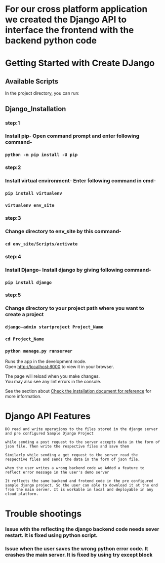 <h1>For our cross platform application we created the Django API to interface the frontend with the backend python code</h1>

# Getting Started with Create DJango

## Available Scripts

In the project directory, you can run:
## Django_Installation

### **step:1**

### Install pip- Open command prompt and enter following command-
### `python -m pip install -U pip`

### **step:2**

### Install virtual environment- Enter following command in cmd-

### `pip install virtualenv`

### `virtualenv env_site`

### **step:3**

### Change directory to env_site by this command-

### `cd env_site/Scripts/activate`

### **step:4**
### Install Django- Install django by giving following command-

### `pip install django`

### **step:5**

### Change directory to your project path where you want to create a project

### `django-admin startproject Project_Name`

### `cd Project_Name`

### `python manage.py runserver`


Runs the app in the development mode.\
Open [http://localhost:8000](http://localhost:8000) to view it in your browser.

The page will reload when you make changes.\
You may also see any lint errors in the console.


See the section about [Check the installation document for reference](https://docs.djangoproject.com/en/4.0/intro/install/) for more information.


# Django API Features

`DO read and write operations to the files stored in the django server and pre configured Sample Django Project`

`while sending a post request to the server accepts data in the form of json file. Then write the respective files and save them`

`Similarly while sending a get request to the server read the respective files and sends the data in the form of json file.`

`when the user writes a wrong backend code we Added a feature to reflect error message in the user's demo server `

`It reflects the same backend and frotend code in the pre configured sample django project. So the user can able to download it at the end from the main server. It is workable in local and deployable in any cloud platform.` 


# Trouble shootings

### Issue with the reflecting the django backend code needs sever restart. It is fixed using python script.

### Issue when the user saves the wrong python error code. It crashes the main server. It is fixed by using try except block

